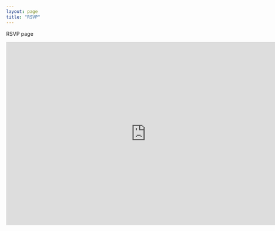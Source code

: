 ```yaml
---
layout: page
title: "RSVP"
---
```


RSVP page

<iframe src="https://docs.google.com/forms/d/16fWl2uEJLgA0nkLel-a6B42UzsE-XNCGU9CYYDZyUmQ/viewform?embedded=true" width="760" height="500" frameborder="0" marginheight="0" marginwidth="0">Loading...</iframe>
